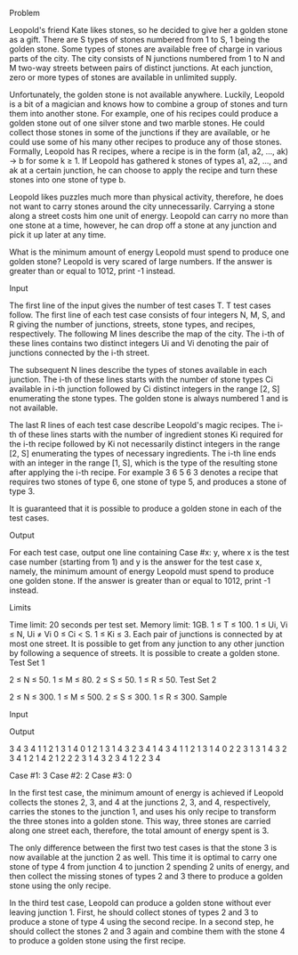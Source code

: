 Problem

Leopold's friend Kate likes stones, so he decided to give her a golden stone as a gift. There are S types of stones numbered from 1 to S, 1 being the golden stone. Some types of stones are available free of charge in various parts of the city. The city consists of N junctions numbered from 1 to N and M two-way streets between pairs of distinct junctions. At each junction, zero or more types of stones are available in unlimited supply.

Unfortunately, the golden stone is not available anywhere. Luckily, Leopold is a bit of a magician and knows how to combine a group of stones and turn them into another stone. For example, one of his recipes could produce a golden stone out of one silver stone and two marble stones. He could collect those stones in some of the junctions if they are available, or he could use some of his many other recipes to produce any of those stones. Formally, Leopold has R recipes, where a recipe is in the form (a1, a2, ..., ak) -> b for some k ≥ 1. If Leopold has gathered k stones of types a1, a2, ..., and ak at a certain junction, he can choose to apply the recipe and turn these stones into one stone of type b.

Leopold likes puzzles much more than physical activity, therefore, he does not want to carry stones around the city unnecessarily. Carrying a stone along a street costs him one unit of energy. Leopold can carry no more than one stone at a time, however, he can drop off a stone at any junction and pick it up later at any time.

What is the minimum amount of energy Leopold must spend to produce one golden stone? Leopold is very scared of large numbers. If the answer is greater than or equal to 1012, print -1 instead.


Input

The first line of the input gives the number of test cases T. T test cases follow. The first line of each test case consists of four integers N, M, S, and R giving the number of junctions, streets, stone types, and recipes, respectively. The following M lines describe the map of the city. The i-th of these lines contains two distinct integers Ui and Vi denoting the pair of junctions connected by the i-th street.

The subsequent N lines describe the types of stones available in each junction. The i-th of these lines starts with the number of stone types Ci available in i-th junction followed by Ci distinct integers in the range [2, S] enumerating the stone types. The golden stone is always numbered 1 and is not available.

The last R lines of each test case describe Leopold's magic recipes. The i-th of these lines starts with the number of ingredient stones Ki required for the i-th recipe followed by Ki not necessarily distinct integers in the range [2, S] enumerating the types of necessary ingredients. The i-th line ends with an integer in the range [1, S], which is the type of the resulting stone after applying the i-th recipe. For example 3 6 5 6 3 denotes a recipe that requires two stones of type 6, one stone of type 5, and produces a stone of type 3.

It is guaranteed that it is possible to produce a golden stone in each of the test cases.


Output

For each test case, output one line containing Case #x: y, where x is the test case number (starting from 1) and y is the answer for the test case x, namely, the minimum amount of energy Leopold must spend to produce one golden stone. If the answer is greater than or equal to 1012, print -1 instead.


Limits

Time limit: 20 seconds per test set.
Memory limit: 1GB.
1 ≤ T ≤ 100.
1 ≤ Ui, Vi ≤ N, Ui ≠ Vi
0 ≤ Ci < S.
1 ≤ Ki ≤ 3.
Each pair of junctions is connected by at most one street.
It is possible to get from any junction to any other junction by following a sequence of streets.
It is possible to create a golden stone.
Test Set 1

2 ≤ N ≤ 50.
1 ≤ M ≤ 80.
2 ≤ S ≤ 50.
1 ≤ R ≤ 50.
Test Set 2

2 ≤ N ≤ 300.
1 ≤ M ≤ 500.
2 ≤ S ≤ 300.
1 ≤ R ≤ 300.
Sample

Input
  	
Output
 

3
4 3 4 1
1 2
1 3
1 4
0
1 2
1 3
1 4
3 2 3 4 1
4 3 4 1
1 2
1 3
1 4
0
2 2 3
1 3
1 4
3 2 3 4 1
2 1 4 2
1 2
2 2 3
1 4
3 2 3 4 1
2 2 3 4

  

	

Case #1: 3
Case #2: 2
Case #3: 0

  

In the first test case, the minimum amount of energy is achieved if Leopold collects the stones 2, 3, and 4 at the junctions 2, 3, and 4, respectively, carries the stones to the junction 1, and uses his only recipe to transform the three stones into a golden stone. This way, three stones are carried along one street each, therefore, the total amount of energy spent is 3.

The only difference between the first two test cases is that the stone 3 is now available at the junction 2 as well. This time it is optimal to carry one stone of type 4 from junction 4 to junction 2 spending 2 units of energy, and then collect the missing stones of types 2 and 3 there to produce a golden stone using the only recipe.

In the third test case, Leopold can produce a golden stone without ever leaving junction 1. First, he should collect stones of types 2 and 3 to produce a stone of type 4 using the second recipe. In a second step, he should collect the stones 2 and 3 again and combine them with the stone 4 to produce a golden stone using the first recipe. 